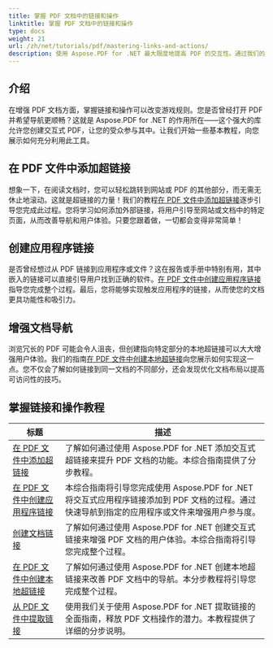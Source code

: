 ```yaml
---
title: 掌握 PDF 文档中的链接和操作
linktitle: 掌握 PDF 文档中的链接和操作
type: docs
weight: 21
url: /zh/net/tutorials/pdf/mastering-links-and-actions/
description: 使用 Aspose.PDF for .NET 最大限度地提高 PDF 的交互性。通过我们的分步教程了解如何添加超链接和增强导航。
---
```

## 介绍

在增强 PDF 文档方面，掌握链接和操作可以改变游戏规则。您是否曾经打开 PDF 并希望导航更顺畅？这就是 Aspose.PDF for .NET 的作用所在——这个强大的库允许您创建交互式 PDF，让您的受众参与其中。让我们开始一些基本教程，向您展示如何充分利用此工具。

## 在 PDF 文件中添加超链接
想象一下，在阅读文档时，您可以轻松跳转到网站或 PDF 的其他部分，而无需无休止地滚动。这就是超链接的力量！我们的教程[在 PDF 文件中添加超链接](./adding-hyperlink/)逐步引导您完成此过程。您将学习如何添加外部链接，将用户引导至网站或文档中的特定页面，从而改善导航和用户体验。只要您跟着做，一切都会变得非常简单！

## 创建应用程序链接
是否曾经想过从 PDF 链接到应用程序或文件？这在报告或手册中特别有用，其中嵌入的链接可以直接引导用户找到正确的软件。[在 PDF 文件中创建应用程序链接](./creating-application-link/)指导您完成整个过程。最后，您将能够实现触发应用程序的链接，从而使您的文档更具功能性和吸引力。

## 增强文档导航
浏览冗长的 PDF 可能会令人沮丧，但创建指向特定部分的本地超链接可以大大增强用户体验。我们的指南[在 PDF 文件中创建本地超链接](./creating-local-hyperlink/)向您展示如何实现这一点。您不仅会了解如何链接到同一文档的不同部分，还会发现优化文档布局以提高可访问性的技巧。

## 掌握链接和操作教程
| 标题 | 描述 |
| --- | --- | 
| [在 PDF 文件中添加超链接](./adding-hyperlink/) | 了解如何通过使用 Aspose.PDF for .NET 添加交互式超链接来提升 PDF 文档的功能。本综合指南提供了分步教程。 |  
| [在 PDF 文件中创建应用程序链接](./creating-application-link/) | 本综合指南将引导您完成使用 Aspose.PDF for .NET 将交互式应用程序链接添加到 PDF 文档的过程。通过快速导航到指定的应用程序或文件来增强用户参与度。 |  
| [创建文档链接](./creating-document-link/) | 了解如何通过使用 Aspose.PDF for .NET 创建交互式链接来增强 PDF 文档的用户体验。本综合指南将引导您完成整个过程。 |  
| [在 PDF 文件中创建本地超链接](./creating-local-hyperlink/) | 了解如何通过使用 Aspose.PDF for .NET 创建本地超链接来改善 PDF 文档中的导航。本分步教程将引导您完成整个过程。 |  
| [从 PDF 文件中提取链接](./extract-links-from-pdf-file/) | 使用我们关于使用 Aspose.PDF for .NET 提取链接的全面指南，释放 PDF 文档操作的潜力。本教程提供了详细的分步说明。 |  
